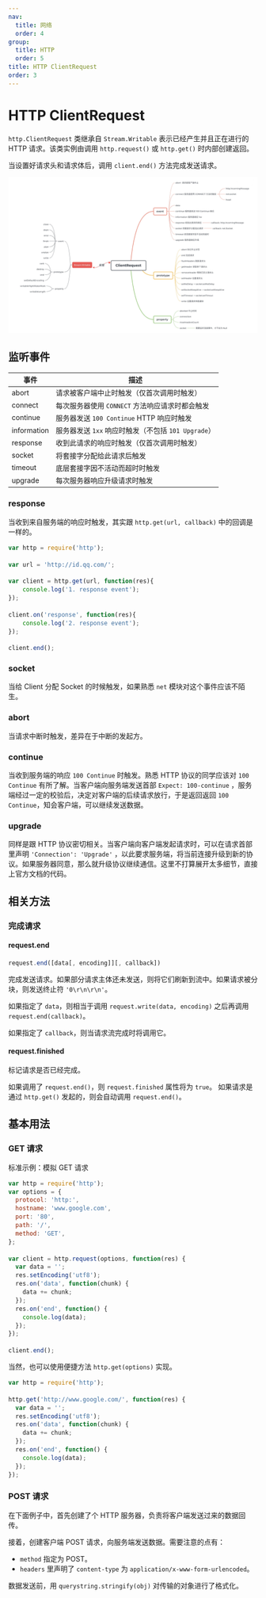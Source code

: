 ```yaml
---
nav:
  title: 网络
  order: 4
group:
  title: HTTP
  order: 5
title: HTTP ClientRequest
order: 3
---
```


# HTTP ClientRequest

`http.ClientRequest` 类继承自 `Stream.Writable` 表示已经产生并且正在进行的 HTTP 请求。该类实例由调用 `http.request()` 或 `http.get()` 时内部创建返回。

当设置好请求头和请求体后，调用 `client.end()` 方法完成发送请求。

<img src="../assets/network/http-client-request.jpg" />

## 监听事件

| 事件        | 描述                                                |
| ----------- | --------------------------------------------------- |
| abort       | 请求被客户端中止时触发（仅首次调用时触发）          |
| connect     | 每次服务器使用 `CONNECT` 方法响应请求时都会触发     |
| continue    | 服务器发送 `100 Continue` HTTP 响应时触发           |
| information | 服务器发送 `1xx` 响应时触发（不包括 `101 Upgrade`） |
| response    | 收到此请求的响应时触发（仅首次调用时触发）          |
| socket      | 将套接字分配给此请求后触发                          |
| timeout     | 底层套接字因不活动而超时时触发                      |
| upgrade     | 每次服务器响应升级请求时触发                        |

### response

当收到来自服务端的响应时触发，其实跟 `http.get(url, callback)` 中的回调是一样的。

```js
var http = require('http');

var url = 'http://id.qq.com/';

var client = http.get(url, function(res){
    console.log('1. response event');
});

client.on('response', function(res){
    console.log('2. response event');
});

client.end();
```

### socket

当给 Client 分配 Socket 的时候触发，如果熟悉 `net` 模块对这个事件应该不陌生。

### abort

当请求中断时触发，差异在于中断的发起方。

### continue

当收到服务端的响应 `100 Continue` 时触发。熟悉 HTTP 协议的同学应该对 `100 Continue` 有所了解。当客户端向服务端发送首部 `Expect: 100-continue` ，服务端经过一定的校验后，决定对客户端的后续请求放行，于是返回返回 `100 Continue`，知会客户端，可以继续发送数据。

### upgrade

同样是跟 HTTP 协议密切相关。当客户端向客户端发起请求时，可以在请求首部里声明 `'Connection': 'Upgrade'` ，以此要求服务端，将当前连接升级到新的协议。如果服务器同意，那么就升级协议继续通信。这里不打算展开太多细节，直接上官方文档的代码。

## 相关方法

### 完成请求

#### request.end

```js
request.end([data[, encoding]][, callback])
```

完成发送请求。如果部分请求主体还未发送，则将它们刷新到流中。如果请求被分块，则发送终止符 `'0\r\n\r\n'`。

如果指定了 `data`，则相当于调用 `request.write(data, encoding)` 之后再调用 `request.end(callback)`。

如果指定了 `callback`，则当请求流完成时将调用它。

#### request.finished

标记请求是否已经完成。

如果调用了 `request.end()`，则 `request.finished` 属性将为 `true`。 如果请求是通过 `http.get()` 发起的，则会自动调用 `request.end()`。

## 基本用法

### GET 请求

标准示例：模拟 GET 请求

```js
var http = require('http');
var options = {
  protocol: 'http:',
  hostname: 'www.google.com',
  port: '80',
  path: '/',
  method: 'GET',
};

var client = http.request(options, function(res) {
  var data = '';
  res.setEncoding('utf8');
  res.on('data', function(chunk) {
    data += chunk;
  });
  res.on('end', function() {
    console.log(data);
  });
});

client.end();
```

当然，也可以使用便捷方法 `http.get(options)` 实现。

```js
var http = require('http');

http.get('http://www.google.com/', function(res) {
  var data = '';
  res.setEncoding('utf8');
  res.on('data', function(chunk) {
    data += chunk;
  });
  res.on('end', function() {
    console.log(data);
  });
});
```

### POST 请求

在下面例子中，首先创建了个 HTTP 服务器，负责将客户端发送过来的数据回传。

接着，创建客户端 POST 请求，向服务端发送数据。需要注意的点有：

* `method` 指定为 POST。
* `headers` 里声明了 `content-type` 为 `application/x-www-form-urlencoded`。

数据发送前，用 `querystring.stringify(obj)` 对传输的对象进行了格式化。

